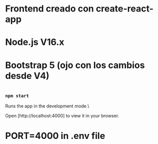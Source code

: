 # Frontend creado con create-react-app
#
# Node.js V16.x
# Bootstrap 5 (ojo con los cambios desde V4)
# 

### `npm start`
Runs the app in the development mode.\

Open [http://localhost:4000] to view it in your browser.

# PORT=4000 in .env file

